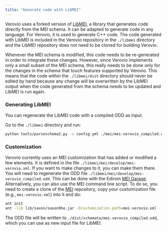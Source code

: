 ```yaml
---
title: "Generate code with LibMEI"
---
```


Verovio uses a forked version of [LibMEI](https://github.com/DDMAL/libmei), a library that generates code directly from the MEI schema. It can be adapted to generate code in any language. For Verovio, it is used to generate C++ code. The code generated with LibMEI is included in the Verovio repository in the `./libmei` directory and the LibMEI repository does not need to be cloned for building Verovio.

Whenever the MEI schema is modified, this code needs to be re-generated in order to integrate these changes. However, since Verovio implements only a small subset of the MEI schema, this really needs to be done only for the changes in the schema that touch features supported by Verovio. This means that the code within the `./libmei/dist` directory should never be edited by hand because any change will be overwritten by the LibMEI output when the code generated from the schema needs to be updated and LibMEI is run again.

### Generating LibMEI

You can regenerate the LibMEI code with a compiled ODD as input.

Go to the `./libmei` directory and run:

```bash
python tools/parseschema2.py -c config.yml ./mei/mei-verovio_compiled.odd
```

### Customization

Verovio currently uses an MEI customization that has added or modified a few elements. It is defined in the file `./libmei/mei/develop/mei-verovio.xml`. If you want to make changes to it, you can make them there. You will need to regenerate the ODD file `./libmei/mei/develop/mei-verovio_compiled.odd`. This can be done with the Edirom [MEI Garage](https://meigarage.edirom.de/). Alternatively, you can also use the MEI command line script. To do so, you need to create a clone of the [MEI](https://github.com/music-encoding/music-encoding) repository, copy your customization file (e.g., `mei-verovio.xml`) into it and do:

```bash
ant init
ant -lib lib/saxon/saxon9he.jar -Dcustomization.path=mei-verovio.xml
```

The ODD file will be written to `./dist/schemata/mei-verovio_compiled.odd`, which you can use as new input file for LibMEI.
